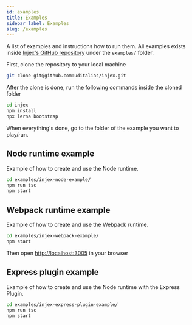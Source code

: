 ```yaml
---
id: examples
title: Examples
sidebar_label: Examples
slug: /examples
---
```


A list of examples and instructions how to run them. All examples exists inside [Injex's GitHub repository](https://github.com/uditalias/injex) under the `examples/` folder.

First, clone the repository to your local machine

```bash
git clone git@github.com:uditalias/injex.git
```

After the clone is done, run the following commands inside the cloned folder

```bash
cd injex
npm install
npx lerna bootstrap
```

When everything's done, go to the folder of the example you want to play/run.

## Node runtime example

Example of how to create and use the Node runtime.

```bash
cd examples/injex-node-example/
npm run tsc
npm start
```

## Webpack runtime example

Example of how to create and use the Webpack runtime.

```bash
cd examples/injex-webpack-example/
npm start
```

Then open [http://localhost:3005](http://localhost:3005) in your browser

## Express plugin example

Example of how to create and use the Node runtime with the Express Plugin.

```bash
cd examples/injex-express-plugin-example/
npm run tsc
npm start
```